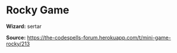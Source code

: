# Rocky Game

**Wizard:** sertar

**Source:** https://the-codespells-forum.herokuapp.com/t/mini-game-rocky/213
